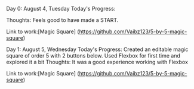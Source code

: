 Day 0: August 4, Tuesday
Today's Progress: 

Thoughts: Feels good to have made a START.

Link to work:[Magic Square] (https://github.com/Vaibz123/5-by-5-magic-square)

Day 1: August 5, Wednesday
Today's Progress: Created an editable magic square of order 5 with 2 buttons below.
		  Used Flexbox for first time and explored it a bit
Thoughts: It was a good experience working with Flexbox

Link to work:[Magic Square] (https://github.com/Vaibz123/5-by-5-magic-square)
